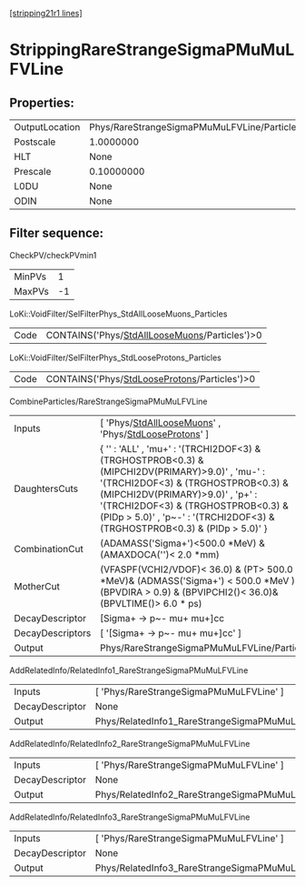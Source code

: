 [[stripping21r1 lines]](./stripping21r1-index)

# StrippingRareStrangeSigmaPMuMuLFVLine

## Properties:

|                |                                             |
|----------------|---------------------------------------------|
| OutputLocation | Phys/RareStrangeSigmaPMuMuLFVLine/Particles |
| Postscale      | 1.0000000                                   |
| HLT            | None                                        |
| Prescale       | 0.10000000                                  |
| L0DU           | None                                        |
| ODIN           | None                                        |

## Filter sequence:

CheckPV/checkPVmin1

|        |     |
|--------|-----|
| MinPVs | 1   |
| MaxPVs | -1  |

LoKi::VoidFilter/SelFilterPhys_StdAllLooseMuons_Particles

|      |                                                                                                    |
|------|----------------------------------------------------------------------------------------------------|
| Code | CONTAINS('Phys/[StdAllLooseMuons](./stripping21r1-commonparticles-stdallloosemuons)/Particles')\>0 |

LoKi::VoidFilter/SelFilterPhys_StdLooseProtons_Particles

|      |                                                                                                  |
|------|--------------------------------------------------------------------------------------------------|
| Code | CONTAINS('Phys/[StdLooseProtons](./stripping21r1-commonparticles-stdlooseprotons)/Particles')\>0 |

CombineParticles/RareStrangeSigmaPMuMuLFVLine

|                  |                                                                                                                                                                                                                                                                                                       |
|------------------|-------------------------------------------------------------------------------------------------------------------------------------------------------------------------------------------------------------------------------------------------------------------------------------------------------|
| Inputs           | [ 'Phys/[StdAllLooseMuons](./stripping21r1-commonparticles-stdallloosemuons)' , 'Phys/[StdLooseProtons](./stripping21r1-commonparticles-stdlooseprotons)' ]                                                                                                                                         |
| DaughtersCuts    | { '' : 'ALL' , 'mu+' : '(TRCHI2DOF\<3) & (TRGHOSTPROB\<0.3) & (MIPCHI2DV(PRIMARY)\>9.0)' , 'mu-' : '(TRCHI2DOF\<3) & (TRGHOSTPROB\<0.3) & (MIPCHI2DV(PRIMARY)\>9.0)' , 'p+' : '(TRCHI2DOF\<3) & (TRGHOSTPROB\<0.3) & (PIDp \> 5.0)' , 'p~-' : '(TRCHI2DOF\<3) & (TRGHOSTPROB\<0.3) & (PIDp \> 5.0)' } |
| CombinationCut   | (ADAMASS('Sigma+')\<500.0 \*MeV) & (AMAXDOCA('')\< 2.0 \*mm)                                                                                                                                                                                                                                          |
| MotherCut        | (VFASPF(VCHI2/VDOF)\< 36.0) & (PT\> 500.0 \*MeV)& (ADMASS('Sigma+') \< 500.0 \*MeV )& (BPVDIRA \> 0.9) & (BPVIPCHI2()\< 36.0)& (BPVLTIME()\> 6.0 \* ps)                                                                                                                                               |
| DecayDescriptor  | [Sigma+ -\> p~- mu+ mu+]cc                                                                                                                                                                                                                                                                          |
| DecayDescriptors | [ '[Sigma+ -\> p~- mu+ mu+]cc' ]                                                                                                                                                                                                                                                                  |
| Output           | Phys/RareStrangeSigmaPMuMuLFVLine/Particles                                                                                                                                                                                                                                                           |

AddRelatedInfo/RelatedInfo1_RareStrangeSigmaPMuMuLFVLine

|                 |                                                          |
|-----------------|----------------------------------------------------------|
| Inputs          | [ 'Phys/RareStrangeSigmaPMuMuLFVLine' ]                |
| DecayDescriptor | None                                                     |
| Output          | Phys/RelatedInfo1_RareStrangeSigmaPMuMuLFVLine/Particles |

AddRelatedInfo/RelatedInfo2_RareStrangeSigmaPMuMuLFVLine

|                 |                                                          |
|-----------------|----------------------------------------------------------|
| Inputs          | [ 'Phys/RareStrangeSigmaPMuMuLFVLine' ]                |
| DecayDescriptor | None                                                     |
| Output          | Phys/RelatedInfo2_RareStrangeSigmaPMuMuLFVLine/Particles |

AddRelatedInfo/RelatedInfo3_RareStrangeSigmaPMuMuLFVLine

|                 |                                                          |
|-----------------|----------------------------------------------------------|
| Inputs          | [ 'Phys/RareStrangeSigmaPMuMuLFVLine' ]                |
| DecayDescriptor | None                                                     |
| Output          | Phys/RelatedInfo3_RareStrangeSigmaPMuMuLFVLine/Particles |
